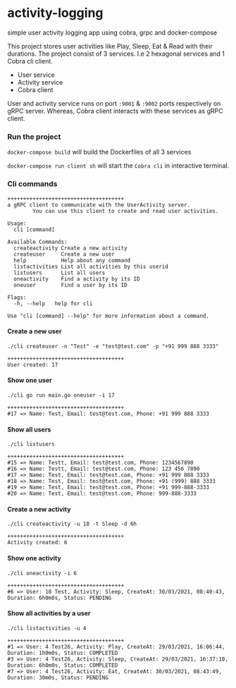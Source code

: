 # activity-logging

simple user activity logging app using cobra, grpc and docker-compose

This project stores user activities like Play, Sleep, Eat & Read with their durations. The project consist of 3 services.
I.e 2 hexagonal services and 1 Cobra cli client.

- User service
- Activity service
- Cobra client

User and activity service runs on port `:9001` & `:9002` ports respectively on gRPC server. Whereas, Cobra client interacts with these services as gRPC client.

### Run the project

`docker-compose build` will build the Dockerfiles of all 3 services

`docker-compose run client sh` will start the `Cobra cli` in interactive terminal.

### Cli commands

```text
+++++++++++++++++++++++++++++++++++++
a gRPC client to communicate with the UserActivity server.
        You can use this client to create and read user activities.

Usage:
  cli [command]

Available Commands:
  createactivity Create a new activity
  createuser     Create a new user
  help           Help about any command
  listactivities List all activities by this userid
  listusers      List all users
  oneactivity    Find a activity by its ID
  oneuser        Find a user by its ID

Flags:
  -h, --help   help for cli

Use "cli [command] --help" for more information about a command.
```

#### Create a new user

`./cli createuser -n "Test" -e "test@test.com" -p "+91 999 888 3333"`

```text
+++++++++++++++++++++++++++++++++++++
User created: 17
```

#### Show one user

`./cli go run main.go oneuser -i 17`

```text
+++++++++++++++++++++++++++++++++++++
#17 => Name: Test, Email: test@test.com, Phone: +91 999 888 3333
```

#### Show all users

`./cli listusers`

```text
+++++++++++++++++++++++++++++++++++++
#15 => Name: Testt, Email: test@test.com, Phone: 1234567890
#16 => Name: Testt, Email: test@test.com, Phone: 123 456 7890
#17 => Name: Test, Email: test@test.com, Phone: +91 999 888 3333
#18 => Name: Test, Email: test@test.com, Phone: +91 (999) 888 3333
#19 => Name: Test, Email: test@test.com, Phone: +91 999-888-3333
#20 => Name: Test, Email: test@test.com, Phone: 999-888-3333
```

#### Create a new activity

`./cli createactivity -u 18 -t Sleep -d 6h`

```text
+++++++++++++++++++++++++++++++++++++
Activity created: 6
```

#### Show one activity

`./cli oneactivity -i 6`

```text
+++++++++++++++++++++++++++++++++++++
#6 => User: 18 Test, Activity: Sleep, CreateAt: 30/03/2021, 08:40:43, Duration: 6h0m0s, Status: PENDING
```

#### Show all activities by a user

`./cli listactivities -u 4`

```text
+++++++++++++++++++++++++++++++++++++
#1 => User: 4 Test26, Activity: Play, CreateAt: 29/03/2021, 16:06:44, Duration: 1h0m0s, Status: COMPLETED
#3 => User: 4 Test26, Activity: Sleep, CreateAt: 29/03/2021, 16:37:10, Duration: 6h0m0s, Status: COMPLETED
#7 => User: 4 Test26, Activity: Eat, CreateAt: 30/03/2021, 08:43:49, Duration: 30m0s, Status: PENDING
```
